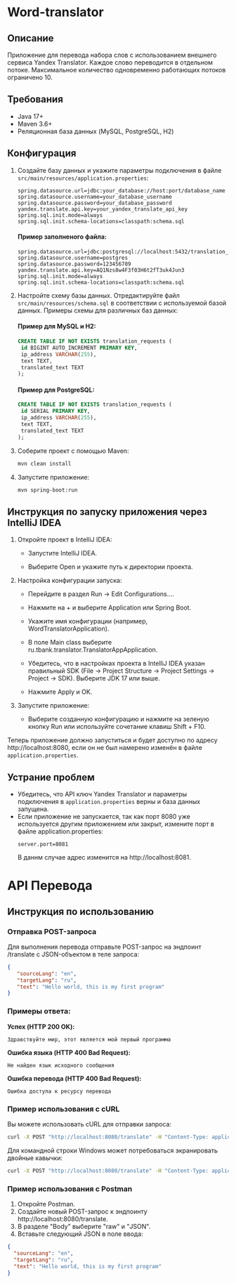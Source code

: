 # Word-translator

## Описание

Приложение для перевода набора слов с использованием внешнего сервиса Yandex Translator. Каждое слово переводится в
отдельном потоке. Максимальное количество одновременно работающих потоков ограничено 10.

## Требования

- Java 17+
- Maven 3.6+
- Реляционная база данных (MySQL, PostgreSQL, H2)

## Конфигурация


1. Создайте базу данных и укажите параметры подключения в файле `src/main/resources/application.properties`:

    ```properties
    spring.datasource.url=jdbc:your_database://host:port/database_name
    spring.datasource.username=your_database_username
    spring.datasource.password=your_database_password
    yandex.translate.api.key=your_yandex_translate_api_key
    spring.sql.init.mode=always
    spring.sql.init.schema-locations=classpath:schema.sql
    ```
   #### Пример заполненого файла:
   ```properties
   spring.datasource.url=jdbc:postgresql://localhost:5432/translation_db
   spring.datasource.username=postgres
   spring.datasource.password=123456789
   yandex.translate.api.key=AQ1Nzs8w4F3f03H6t2fT3uk4Jun3
   spring.sql.init.mode=always
   spring.sql.init.schema-locations=classpath:schema.sql
   ```

2. Настройте схему базы данных. Отредактируйте файл `src/main/resources/schema.sql` в соответствии с используемой базой данных. Примеры схемы для различных баз данных:
   #### Пример для MySQL и H2:
   ```sql
   CREATE TABLE IF NOT EXISTS translation_requests (
    id BIGINT AUTO_INCREMENT PRIMARY KEY,
    ip_address VARCHAR(255),
    text TEXT,
    translated_text TEXT
   );
   ```
   #### Пример для PostgreSQL:
   ```sql
   CREATE TABLE IF NOT EXISTS translation_requests (
    id SERIAL PRIMARY KEY,
    ip_address VARCHAR(255),
    text TEXT,
    translated_text TEXT
   );
   ```
3. Соберите проект с помощью Maven:

    ```bash
    mvn clean install
    ```

4. Запустите приложение:

    ```bash
    mvn spring-boot:run
    ```
    
## Инструкция по запуску приложения через IntelliJ IDEA
   1. Откройте проект в IntelliJ IDEA:
      - Запустите IntelliJ IDEA.

      - Выберите Open и укажите путь к директории проекта.
      

   2. Настройка конфигурации запуска:

      - Перейдите в раздел Run -> Edit Configurations....

      - Нажмите на + и выберите Application или Spring Boot.

      - Укажите имя конфигурации (например, WordTranslatorApplication).

      - В поле Main class выберите ru.tbank.translator.TranslatorAppApplication.

      - Убедитесь, что в настройках проекта в IntelliJ IDEA указан правильный SDK (File -> Project Structure -> Project Settings -> Project -> SDK). Выберите JDK 17 или выше.

      - Нажмите Apply и OK.
      

   3. Запустите приложение:
      - Выберите созданную конфигурацию и нажмите на зеленую кнопку Run или используйте сочетание клавиш Shift + F10.
        
   Теперь приложение должно запуститься и будет доступно по адресу http://localhost:8080, если он не был намерено изменён в файле `application.properties`.

## Устрание проблем
- Убедитесь, что API ключ Yandex Translator и параметры подключения в `application.properties` верны и база данных запущена.
- Если приложение не запускается, так как порт 8080 уже используется другим приложением или закрыт, измените порт в файле application.properties: 
    ```properties
    server.port=8081
    ```
    В даннм случае адрес изменится на http://localhost:8081.

# API Перевода

## Инструкция по использованию

### Отправка POST-запроса

Для выполнения перевода отправьте POST-запрос на эндпоинт /translate с JSON-объектом в теле запроса:
```json
{
   "sourceLang": "en",
   "targetLang": "ru",
   "text": "Hello world, this is my first program"
}
```

### Примеры ответа:

**Успех (HTTP 200 OK):**

```text
Здравствуйте мир, этот является мой первый программа
```

**Ошибка языка (HTTP 400 Bad Request):**

```text
Не найден язык исходного сообщения
```

**Ошибка перевода (HTTP 400 Bad Request):**

```text
Ошибка доступа к ресурсу перевода
```

### Пример использования с cURL

Вы можете использовать cURL для отправки запроса:

```bash
curl -X POST "http://localhost:8080/translate" -H "Content-Type: application/json" -d '{"sourceLang": "en","targetLang": "ru","text": "Hello world, this is my first program"}'
```

Для командной строки Windows может потребоваться экранировать двойные кавычки:

```bash
curl -X POST "http://localhost:8080/translate" -H "Content-Type: application/json" -d "{\"sourceLang\": \"en\",\"targetLang\": \"ru\",\"text\": \"Hello world, this is my first program\"}"
```

### Пример использования с Postman

1. Откройте Postman.
2. Создайте новый POST-запрос к эндпоинту http://localhost:8080/translate.
3. В разделе "Body" выберите "raw" и "JSON".
4. Вставьте следующий JSON в поле ввода:

```json
{
  "sourceLang": "en",
  "targetLang": "ru",
  "text": "Hello world, this is my first program"
}
```


